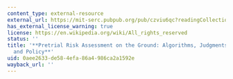 ```yaml
---
content_type: external-resource
external_url: https://mit-serc.pubpub.org/pub/czviu6qc?readingCollection=e057132a
has_external_license_warning: true
license: https://en.wikipedia.org/wiki/All_rights_reserved
status: ''
title: '**Pretrial Risk Assessment on the Ground: Algorithms, Judgments, Meaning,
  and Policy**'
uid: 0aee2633-de58-4efa-86a4-986ca2a1592e
wayback_url: ''
---
```

